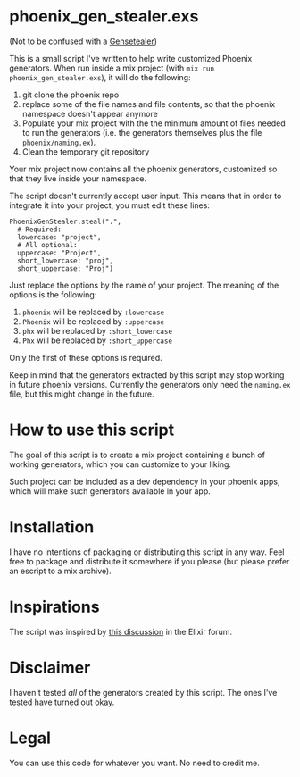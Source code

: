 # phoenix_gen_stealer.exs

(Not to be confused with a [Gensetealer](http://wh40k.lexicanum.com/wiki/Genestealer))

This is a small script I've written to help write customized Phoenix generators.
When run inside a mix project (with `mix run phoenix_gen_stealer.exs`), it will do the following:

  1. git clone the phoenix repo
  2. replace some of the file names and file contents, so that the phoenix namespace doesn't appear anymore
  3. Populate your mix project with the the minimum amount of files needed to run the generators (i.e. the generators themselves plus the file `phoenix/naming.ex`).
  4. Clean the temporary git repository

Your mix project now contains all the phoenix generators, customized so that they live inside your namespace.

The script doesn't currently accept user input.
This means that in order to integrate it into your project, you must edit these lines:

```
PhoenixGenStealer.steal(".",
  # Required:
  lowercase: "project",
  # All optional:
  uppercase: "Project",
  short_lowercase: "proj",
  short_uppercase: "Proj")
```

Just replace the options by the name of your project.
The meaning of the options is the following:

1. `phoenix` will be replaced by `:lowercase`
2. `Phoenix` will be replaced by `:uppercase`
3. `phx` will be replaced by `:short_lowercase`
4. `Phx` will be replaced by `:short_uppercase`

Only the first of these options is required.

Keep in mind that the generators extracted by this script may stop working in future phoenix versions.
Currently the generators only need the `naming.ex` file, but this might change in the future.

# How to use this script

The goal of this script is to create a mix project containing a bunch of working generators, which you can customize to your liking.

Such project can be included as a dev dependency in your phoenix apps, which will make such generators available in your app.

# Installation

I have no intentions of packaging or distributing this script in any way.
Feel free to package and distribute it somewhere if you please (but please prefer an escript to a mix archive).

# Inspirations

The script was inspired by [this discussion](https://elixirforum.com/t/customizing-mix-phoenix-gen-tasks/1468) in the Elixir forum.

# Disclaimer

I haven't tested *all* of the generators created by this script.
The ones I've tested have turned out okay.

# Legal

You can use this code for whatever you want.
No need to credit me.